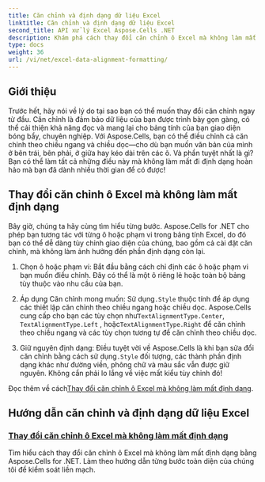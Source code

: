 ```yaml
---
title: Căn chỉnh và định dạng dữ liệu Excel
linktitle: Căn chỉnh và định dạng dữ liệu Excel
second_title: API xử lý Excel Aspose.Cells .NET
description: Khám phá cách thay đổi căn chỉnh ô Excel mà không làm mất định dạng trong Aspose.Cells cho .NET. Tìm hiểu hướng dẫn từng bước để định dạng dữ liệu Excel liền mạch.
type: docs
weight: 36
url: /vi/net/excel-data-alignment-formatting/
---
```

## Giới thiệu

Trước hết, hãy nói về lý do tại sao bạn có thể muốn thay đổi căn chỉnh ngay từ đầu. Căn chỉnh là đảm bảo dữ liệu của bạn được trình bày gọn gàng, có thể cải thiện khả năng đọc và mang lại cho bảng tính của bạn giao diện bóng bẩy, chuyên nghiệp. Với Aspose.Cells, bạn có thể điều chỉnh cả căn chỉnh theo chiều ngang và chiều dọc—cho dù bạn muốn văn bản của mình ở bên trái, bên phải, ở giữa hay kéo dài trên các ô. Và phần tuyệt nhất là gì? Bạn có thể làm tất cả những điều này mà không làm mất đi định dạng hoàn hảo mà bạn đã dành nhiều thời gian để có được!

## Thay đổi căn chỉnh ô Excel mà không làm mất định dạng

Bây giờ, chúng ta hãy cùng tìm hiểu từng bước. Aspose.Cells for .NET cho phép bạn tương tác với từng ô hoặc phạm vi trong bảng tính Excel, do đó bạn có thể dễ dàng tùy chỉnh giao diện của chúng, bao gồm cả cài đặt căn chỉnh, mà không làm ảnh hưởng đến phần định dạng còn lại.

1. Chọn ô hoặc phạm vi:
   Bắt đầu bằng cách chỉ định các ô hoặc phạm vi bạn muốn điều chỉnh. Đây có thể là một ô riêng lẻ hoặc toàn bộ bảng tùy thuộc vào nhu cầu của bạn.

2. Áp dụng Căn chỉnh mong muốn:
    Sử dụng`.Style` thuộc tính để áp dụng các thiết lập căn chỉnh theo chiều ngang hoặc chiều dọc. Aspose.Cells cung cấp cho bạn các tùy chọn như`TextAlignmentType.Center`, `TextAlignmentType.Left` , hoặc`TextAlignmentType.Right` để căn chỉnh theo chiều ngang và các tùy chọn tương tự để căn chỉnh theo chiều dọc.

3. Giữ nguyên định dạng:
    Điều tuyệt vời về Aspose.Cells là khi bạn sửa đổi căn chỉnh bằng cách sử dụng`.Style` đối tượng, các thành phần định dạng khác như đường viền, phông chữ và màu sắc vẫn được giữ nguyên. Không cần phải lo lắng về việc mất kiểu tùy chỉnh đó!

 Đọc thêm về cách[Thay đổi căn chỉnh ô Excel mà không làm mất định dạng](./change-cells-alignment-in-excel-without-losing-existing-formatting/).

## Hướng dẫn căn chỉnh và định dạng dữ liệu Excel
### [Thay đổi căn chỉnh ô Excel mà không làm mất định dạng](./change-cells-alignment-in-excel-without-losing-existing-formatting/)
Tìm hiểu cách thay đổi căn chỉnh ô Excel mà không làm mất định dạng bằng Aspose.Cells for .NET. Làm theo hướng dẫn từng bước toàn diện của chúng tôi để kiểm soát liền mạch.